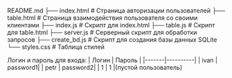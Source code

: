 README.md
├── index.html # Страница авторизации пользователей
├── table.html # Страница взаимодействия пользователя со своими клиентами
├── index.js # Скрипт для index.html
├── table.js # Скрипт для table.html
├── server.js # Серверный скрипт для обработки запросов
├── create_bd.js # Скрипт для создания базы данных SQLite
└── styles.css # Таблица стилей

Логин и пароль для входа:
| Логин | Пароль |
|-------|----------|
| ivan | password1|
| petr | password2|
| 1 | 1 |(пустой пользователь)
